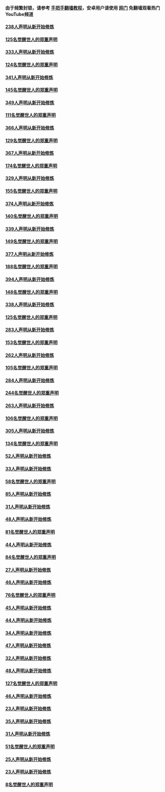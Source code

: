 #### 由于频繁封锁，请参考 [手把手翻墙教程](https://github.com/gfw-breaker/guides/wiki/)，安卓用户请使用 [网门](https://github.com/gfw-breaker/nogfw/blob/master/dl.md?t=07051800) 免翻墙观看热门YouTube频道 

#### [238人声明从新开始修炼](../pages/91/427767.md?t=07051800) 

#### [125名觉醒世人的郑重声明](../pages/91/427766.md?t=07051800) 

#### [333人声明从新开始修炼](../pages/91/427525.md?t=07051800) 

#### [124名觉醒世人的郑重声明](../pages/91/427524.md?t=07051800) 

#### [341人声明从新开始修炼](../pages/91/427255.md?t=07051800) 

#### [145名觉醒世人的郑重声明](../pages/91/427254.md?t=07051800) 

#### [349人声明从新开始修炼](../pages/91/426969.md?t=07051800) 

#### [111名觉醒世人的郑重声明](../pages/91/426968.md?t=07051800) 

#### [366人声明从新开始修炼](../pages/91/426737.md?t=07051800) 

#### [129名觉醒世人的郑重声明](../pages/91/426736.md?t=07051800) 

#### [367人声明从新开始修炼](../pages/91/426421.md?t=07051800) 

#### [174名觉醒世人的郑重声明](../pages/91/426420.md?t=07051800) 

#### [329人声明从新开始修炼](../pages/91/426139.md?t=07051800) 

#### [155名觉醒世人的郑重声明](../pages/91/426138.md?t=07051800) 

#### [374人声明从新开始修炼](../pages/91/425811.md?t=07051800) 

#### [140名觉醒世人的郑重声明](../pages/91/425810.md?t=07051800) 

#### [339人声明从新开始修炼](../pages/91/425690.md?t=07051800) 

#### [149名觉醒世人的郑重声明](../pages/91/425689.md?t=07051800) 

#### [377人声明从新开始修炼](../pages/91/424867.md?t=07051800) 

#### [188名觉醒世人的郑重声明](../pages/91/424866.md?t=07051800) 

#### [394人声明从新开始修炼](../pages/91/423914.md?t=07051800) 

#### [148名觉醒世人的郑重声明](../pages/91/423913.md?t=07051800) 

#### [338人声明从新开始修炼](../pages/91/423540.md?t=07051800) 

#### [125名觉醒世人的郑重声明](../pages/91/423539.md?t=07051800) 

#### [283人声明从新开始修炼](../pages/91/423296.md?t=07051800) 

#### [153名觉醒世人的郑重声明](../pages/91/423295.md?t=07051800) 

#### [262人声明从新开始修炼](../pages/91/423004.md?t=07051800) 

#### [105名觉醒世人的郑重声明](../pages/91/423003.md?t=07051800) 

#### [284人声明从新开始修炼](../pages/91/422707.md?t=07051800) 

#### [244名觉醒世人的郑重声明](../pages/91/422706.md?t=07051800) 

#### [263人声明从新开始修炼](../pages/91/422553.md?t=07051800) 

#### [106名觉醒世人的郑重声明](../pages/91/422552.md?t=07051800) 

#### [305人声明从新开始修炼](../pages/91/422153.md?t=07051800) 

#### [134名觉醒世人的郑重声明](../pages/91/422152.md?t=07051800) 

#### [52人声明从新开始修炼](../pages/91/421846.md?t=07051800) 

#### [33人声明从新开始修炼](../pages/91/421804.md?t=07051800) 

#### [58名觉醒世人的郑重声明](../pages/91/421845.md?t=07051800) 

#### [85人声明从新开始修炼](../pages/91/421769.md?t=07051800) 

#### [31人声明从新开始修炼](../pages/91/421763.md?t=07051800) 

#### [48人声明从新开始修炼](../pages/91/421605.md?t=07051800) 

#### [81名觉醒世人的郑重声明](../pages/91/421656.md?t=07051800) 

#### [44人声明从新开始修炼](../pages/91/421544.md?t=07051800) 

#### [84名觉醒世人的郑重声明](../pages/91/421543.md?t=07051800) 

#### [27人声明从新开始修炼](../pages/91/421465.md?t=07051800) 

#### [46人声明从新开始修炼](../pages/91/421454.md?t=07051800) 

#### [76名觉醒世人的郑重声明](../pages/91/421453.md?t=07051800) 

#### [45人声明从新开始修炼](../pages/91/421452.md?t=07051800) 

#### [44人声明从新开始修炼](../pages/91/421422.md?t=07051800) 

#### [34人声明从新开始修炼](../pages/91/421322.md?t=07051800) 

#### [47人声明从新开始修炼](../pages/91/421264.md?t=07051800) 

#### [32人声明从新开始修炼](../pages/91/421225.md?t=07051800) 

#### [48人声明从新开始修炼](../pages/91/421202.md?t=07051800) 

#### [127名觉醒世人的郑重声明](../pages/91/421224.md?t=07051800) 

#### [46人声明从新开始修炼](../pages/91/421203.md?t=07051800) 

#### [23人声明从新开始修炼](../pages/91/421138.md?t=07051800) 

#### [35人声明从新开始修炼](../pages/91/421122.md?t=07051800) 

#### [31人声明从新开始修炼](../pages/91/421081.md?t=07051800) 

#### [51名觉醒世人的郑重声明](../pages/91/421080.md?t=07051800) 

#### [25人声明从新开始修炼](../pages/91/421020.md?t=07051800) 

#### [23人声明从新开始修炼](../pages/91/420884.md?t=07051800) 

#### [8名觉醒世人的郑重声明](../pages/91/420883.md?t=07051800) 


